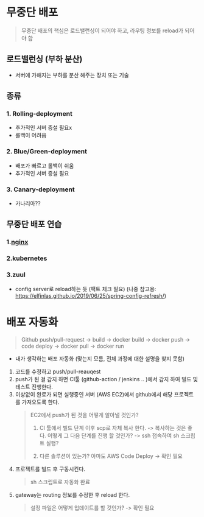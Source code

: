 # 무중단 배포
> 무중단 배포의 핵심은 로드밸런싱이 되어야 하고, 라우팅 정보를 reload가 되어야 함

## 로드밸런싱 (부하 분산)
- 서버에 가해지는 부하를 분산 해주는 장치 또는 기술

## 종류
### 1. Rolling-deployment
- 추가적인 서버 증설 필요x
- 롤백이 어려움
### 2. Blue/Green-deployment
- 배포가 빠르고 롤백이 쉬움
- 추가적인 서버 증설 필요
### 3. Canary-deployment
- 카나리아??

## 무중단 배포 연습
### 1.[nginx](https://github.com/zkdlu/deployment-example/blob/main/nginx/%EB%AC%B4%EC%A4%91%EB%8B%A8%EB%B0%B0%ED%8F%AC.md)

### 2.kubernetes

### 3.zuul
- config server로 reload하는 듯 (팩트 체크 필요) (나중 참고용: https://elfinlas.github.io/2019/06/25/spring-config-refresh/)

# 배포 자동화
> Github push/pull-request -> build -> docker build -> docker push -> code deploy -> docker pull -> docker run

- 내가 생각하는 배포 자동화 (맞는지 모름, 전체 과정에 대한 설명을 찾지 못함)
1. 코드를 수정하고 push/pull-reauqest
2. push가 된 걸 감지 하면 CI툴 (github-action / jenkins .. )에서 감지 하여 빌드 및 테스트 진행한다.
3. 이상없이 완료가 되면 실행중인 서버 (AWS EC2)에서 github에서 해당 프로젝트를 가져오도록 한다. 
    > EC2에서 push가 된 것을 어떻게 알아낼 것인가?
    >
    > 1. CI 툴에서 빌드 단계 이후 scp로 자체 복사 한다. -> 복사하는 것은 좋다. 어떻게 그 다음 단계를 진행 할 것인가? -> ssh 접속하여 sh 스크립트 실행?
    > 
    > 2. 다른 솔루션이 있는가? 아마도 AWS Code Deploy -> 확인 필요
4. 프로젝트를 빌드 후 구동시킨다.
    > sh 스크립트로 자동화 완료
5. gateway는 routing 정보를 수정한 후 reload 한다.
    > 설정 파일은 어떻게 업데이트를 할 것인가? -> 확인 필요
